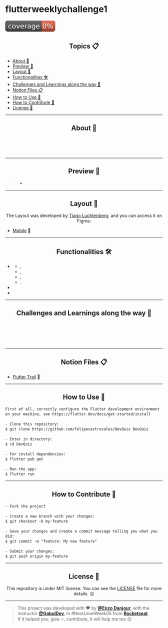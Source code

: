 # flutterweeklychallenge1


![Coverage](./coverage_badge.svg?sanitize=true)


<h2 align="center">Topics 📋</h2>

   <p>
   
   - [About 📖](#about-)
   - [Preview 📱](#preview-)
   - [Layout 🎨](#layout-)
   - [Functionalities 🛠️](#functionalities-%EF%B8%8F)
   - [Challenges and Learnings along the way 🤯](#challenges-and-learnings-along-the-way-)
   - [Notion Files 📋](#notion-files-)
   - [How to Use 🤔](#how-to-use-)
   - [How to Contribute 💪](#how-to-contribute-)
   - [License 📝](#license-)

   </p>

---

<h2 align="center">About 📖</h2>
   
<p align="center">
   <br>
   <br>
   <br>
   <a href=""></a>
</p>

---

<h2 align="center">Preview 📱</h2>

   > * 

---

<h2 align="center">Layout 🎨</h2>

   <p align="center">
      The Layout was developed by <a href="https://instagram.com/tiagoluchtenberg">Tiago Luchtenberg</a>, and you can access it on Figma:
   
   - <a href="https://www.figma.com/file/XaC3pgD1B0iLSWLTsUqxIe/DevQuiz-(Copy)?node-id=0%3A1">Mobile</a> 📱
   </p>

---   

<h2 align="center">Functionalities 🛠️</h2>

   <p>
   
- 
    -  ,
    -  ,
    -  ,
    -  .

- 

- 
  
   </p>

---

<h2 align="center">Challenges and Learnings along the way 🤯</h2>

   <p>
    <br> 
    <a href=""></a><br>
    <br>
    <br>
   </p>

---

<h2 align="center">Notion Files 📋</h2>

- [Flutter Trail](https://www.notion.so/Trilha-Flutter-a306b8d8751b4f76a7a1fc8f29db6d65) 🚀

---

<h2 align="center">How to Use 🤔</h2>

   ```
   First of all, correctly configure the Flutter development environment on your machine, see https://flutter.dev/docs/get-started/install
   
   - Clone this repository:
   $ git clone https://github.com/felipecastrosales/DevQuiz DevQuiz

   - Enter in directory:
   $ cd DevQuiz

   - For install dependencies:
   $ flutter pub get

   - Run the app: 
   $ flutter run
   ```

---

<h2 align="center">How to Contribute 💪</h2>

   ```
   - Fork the project 

   - Create a new branch with your changes:
   $ git checkout -b my-feature

   - Save your changes and create a commit message telling you what you did:
   $ git commit -m "feature: My new feature"

   - Submit your changes:
   $ git push origin my-feature
   ```

---

<h2 align="center">License 📝</h2>

<p align="center">
   This repository is under MIT license. You can see the <a href="https://github.com/enzodanjour/dquiz/blob/main/LICENSE">LICENSE</a> file for more details. 😉
</p>

   ---

   >This project was developed with ❤️ by **[@Enzo Danjour](https://www.linkedin.com/in/enzo-danjour/)**, with the instructor **[@GabulDev](https://www.linkedin.com/in/gabuldev/)**, in #NextLevelWeek05 from **[Rocketseat](https://rocketseat.com.br/)**.<br>
   If it helped you, give ⭐, contribute, it will help me too 😉

   </div>
